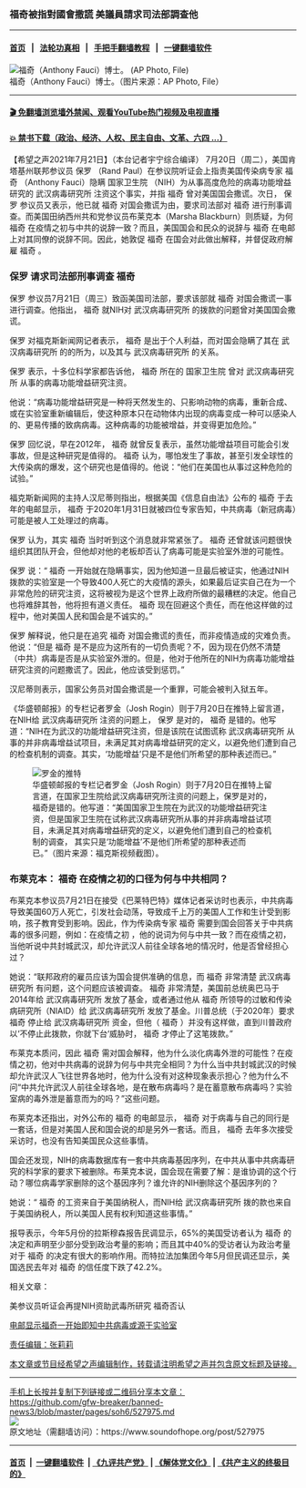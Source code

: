 ### 福奇被指對國會撒謊 美議員請求司法部調查他 
------------------------

#### [首页](https://github.com/gfw-breaker/banned-news3/blob/master/README.md) &nbsp;&nbsp;|&nbsp;&nbsp; [法轮功真相](https://github.com/begood0513/basic/blob/master/README.md)  &nbsp;&nbsp;|&nbsp;&nbsp; [手把手翻墙教程](https://github.com/gfw-breaker/guides/wiki)  &nbsp;&nbsp;|&nbsp;&nbsp; [一键翻墙软件](https://github.com/gfw-breaker/nogfw/blob/master/README.md)  



<div><img alt="福奇（Anthony Fauci）博士。 (AP Photo, File)" src="https://img.soundofhope.org/2021-06/1624548421152.jpg"/>
<br/><figcaption class="caption">
 福奇（Anthony Fauci）博士。（图片来源：AP Photo, File）
</figcaption></div><hr/>

#### [ 🎬  免翻墙浏览墙外禁闻、观看YouTube热门视频及电视直播](https://github.com/gfw-breaker/HelloWorld)

#### [ 💥  禁书下载（政治、经济、人权、民主自由、文革、六四 ...）](https://github.com/gfw-breaker/books/blob/master/README.md)

<div><div class="Content__Wrapper sc-1bvya0-0 grZQxZ">
 <p class="meta-top">
  <span class="meta">
   【希望之声2021年7月21日】（本台记者宇宁综合编译）
  </span>
  7月20日（周二），美国肯塔基州联邦参议员
  <ok href="/term/160547">
   保罗
  </ok>
  （Rand Paul）在参议院听证会上指责美国传染病专家
  <ok href="/term/450407">
   福奇
  </ok>
  （Anthony Fauci）隐瞒
  <ok href="/term/557774">
   国家卫生院
  </ok>
  （NIH）为从事高度危险的病毒功能增益研究的
  <ok href="/term/222109">
   武汉病毒研究所
  </ok>
  注资这个事实，并指
  <ok href="/term/450407">
   福奇
  </ok>
  曾对美国国会撒谎。次日，
  <ok href="/term/160547">
   保罗
  </ok>
  参议员又表示，他已就
  <ok href="/term/450407">
   福奇
  </ok>
  对国会撒谎为由，要求司法部对
  <ok href="/term/450407">
   福奇
  </ok>
  进行刑事调查。而美国田纳西州共和党参议员布莱克本（Marsha Blackburn）则质疑，为何
  <ok href="/term/450407">
   福奇
  </ok>
  在疫情之初与中共的说辞一致？而且，美国国会和民众的说辞与
  <ok href="/term/450407">
   福奇
  </ok>
  在电邮上对其同僚的说辞不同。因此，她敦促
  <ok href="/term/450407">
   福奇
  </ok>
  在国会对此做出解释，并督促政府解雇
  <ok href="/term/450407">
   福奇
  </ok>
  。
 </p>
 <h3>
  <ok href="/term/160547">
   保罗
  </ok>
  请求司法部刑事调查
  <ok href="/term/450407">
   福奇
  </ok>
 </h3>
 <p>
  <ok href="/term/160547">
   保罗
  </ok>
  参议员7月21日（周三）致函美国司法部，要求该部就
  <ok href="/term/450407">
   福奇
  </ok>
  对国会撒谎一事进行调查。他指出，
  <ok href="/term/450407">
   福奇
  </ok>
  就NIH对
  <ok href="/term/222109">
   武汉病毒研究所
  </ok>
  的拨款的问题曾对美国国会撒谎。
 </p>
 <div class="AD_Embed__Wrap-sc-1xslmin-0 igMuqX module desktop">
  <div>
  </div>
 </div>
 <p>
  <ok href="/term/160547">
   保罗
  </ok>
  对福克斯新闻网记者表示，
  <ok href="/term/450407">
   福奇
  </ok>
  是出于个人利益，而对国会隐瞒了其在
  <ok href="/term/222109">
   武汉病毒研究所
  </ok>
  的的所为，以及其与
  <ok href="/term/222109">
   武汉病毒研究所
  </ok>
  的关系。
 </p>
 <p>
  <ok href="/term/160547">
   保罗
  </ok>
  表示，十多位科学家都告诉他，
  <ok href="/term/450407">
   福奇
  </ok>
  所在的
  <ok href="/term/557774">
   国家卫生院
  </ok>
  曾对
  <ok href="/term/222109">
   武汉病毒研究所
  </ok>
  从事的病毒功能增益研究注资。
 </p>
 <p>
  他说：“病毒功能增益研究是一种将天然发生的、只影响动物的病毒，重新合成、或在实验室重新编辑后，使这种原本只在动物体内出现的病毒变成一种可以感染人的、更易传播的致病病毒。这种病毒的功能被增益，并变得更加危险。”
 </p>
 <p>
  <ok href="/term/160547">
   保罗
  </ok>
  回忆说，早在2012年，
  <ok href="/term/450407">
   福奇
  </ok>
  就曾反复表示，虽然功能增益项目可能会引发事故，但是这种研究是值得的。
  <ok href="/term/450407">
   福奇
  </ok>
  认为，哪怕发生了事故，甚至引发全球性的大传染病的爆发，这个研究也是值得的。他说：“他们在美国也从事过这种危险的试验。”
 </p>
 <p>
  福克斯新闻网的主持人汉尼蒂则指出，根据美国《信息自由法》公布的
  <ok href="/term/450407">
   福奇
  </ok>
  于去年的电邮显示，
  <ok href="/term/450407">
   福奇
  </ok>
  于2020年1月31日就被四位专家告知，中共病毒（新冠病毒）可能是被人工处理过的病毒。
 </p>
 <p>
  <ok href="/term/160547">
   保罗
  </ok>
  认为，其实
  <ok href="/term/450407">
   福奇
  </ok>
  当时听到这个消息就非常紧张了。
  <ok href="/term/450407">
   福奇
  </ok>
  还曾就该问题很快组织其团队开会，但他却对他的老板却否认了病毒可能是实验室外泄的可能性。
 </p>
 <p>
  <ok href="/term/160547">
   保罗
  </ok>
  说：“
  <ok href="/term/450407">
   福奇
  </ok>
  一开始就在隐瞒事实，因为他知道一旦最后被证实，他通过NIH拨款的实验室是一个导致400人死亡的大疫情的源头，如果最后证实自己在为一个非常危险的研究注资，这将被视为是这个世界上政府所做的最糟糕的决定。他自己也将难辞其咎，他将担有道义责任。
  <ok href="/term/450407">
   福奇
  </ok>
  现在回避这个责任，而在他这样做的过程中，他对美国人民和国会是不诚实的。”
 </p>
 <p>
  <ok href="/term/160547">
   保罗
  </ok>
  解释说，他只是在追究
  <ok href="/term/450407">
   福奇
  </ok>
  对国会撒谎的责任，而非疫情造成的灾难负责。他说：“但是
  <ok href="/term/450407">
   福奇
  </ok>
  是不是应为这所有的一切负责呢？不，因为现在仍然不清楚（中共）病毒是否是从实验室外泄的。但是，他对于他所在的NIH为病毒功能增益研究注资的问题撒谎了。因此，他应该受到惩罚。”
 </p>
 <p>
  汉尼蒂则表示，国家公务员对国会撒谎是一个重罪，可能会被判入狱五年。
 </p>
 <p>
  《华盛顿邮报》的专栏记者罗金（Josh Rogin）则于7月20日在推特上留言道，在NIH给
  <ok href="/term/222109">
   武汉病毒研究所
  </ok>
  注资的问题上，
  <ok href="/term/160547">
   保罗
  </ok>
  是对的，
  <ok href="/term/450407">
   福奇
  </ok>
  是错的。他写道：“NIH在为武汉的功能增益研究注资，但是该院在试图谎称
  <ok href="/term/222109">
   武汉病毒研究所
  </ok>
  从事的并非病毒增益试项目，未满足其对病毒增益研究的定义，以避免他们遭到自己的检查机制的调查。其实，‘功能增益’只是不是他们所希望的那种表述而已。”
 </p>
 <figure class="OImage__StyledFigure-sc-1lfley0-0 hHSfVg">
  <img alt="罗金的推特" src="https://img.soundofhope.org/2021-07/1626928429082.jpg"/>
  <br/><figcaption>
   华盛顿邮报的专栏记者罗金（Josh Rogin）则于7月20日在推特上留言道，在国家卫生院给武汉病毒研究所注资的问题上，保罗是对的，福奇是错的。他写道：“美国国家卫生院在为武汉的功能增益研究注资，但是国家卫生院在试称武汉病毒研究所从事的并非病毒增益试项目，未满足其对病毒增益研究的定义，以避免他们遭到自己的检查机制的调查， 其实只是‘功能增益’不是他们所希望的那种表述而已。”（图片来源：福克斯视频截图）。
  </figcaption>
 </figure>
 <h3>
  布莱克本：
  <ok href="/term/450407">
   福奇
  </ok>
  在疫情之初的口径为何与中共相同？
 </h3>
 <p>
  布莱克本参议员7月21日在接受《巴莱特巴特》媒体记者采访时也表示，中共病毒导致美国60万人死亡，引发社会动荡，导致成千上万的美国人工作和生计受到影响，孩子教育受到影响。因此，作为传染病专家
  <ok href="/term/450407">
   福奇
  </ok>
  需要到国会回答关于中共病毒的很多问题，例如：在疫情之初 ，他的说词为何与中共一致？而在疫情之初，当他听说中共封城武汉，却允许武汉人前往全球各地的情况时，他是否曾经担心过？
 </p>
 <div class="AD_Embed__Wrap-sc-1xslmin-0 igMuqX module desktop">
  <div>
  </div>
 </div>
 <p>
  她说：“联邦政府的雇员应该为国会提供准确的信息，而
  <ok href="/term/450407">
   福奇
  </ok>
  非常清楚
  <ok href="/term/222109">
   武汉病毒研究所
  </ok>
  有问题，这个问题应该被调查。
  <ok href="/term/450407">
   福奇
  </ok>
  非常清楚，美国前总统奥巴马于2014年给
  <ok href="/term/222109">
   武汉病毒研究所
  </ok>
  发放了基金，或者通过他从
  <ok href="/term/450407">
   福奇
  </ok>
  所领导的过敏和传染病研究所（NIAID）给
  <ok href="/term/222109">
   武汉病毒研究所
  </ok>
  发放了基金。川普总统（于2020年）要求
  <ok href="/term/450407">
   福奇
  </ok>
  停止给
  <ok href="/term/222109">
   武汉病毒研究所
  </ok>
  资金，但他（
  <ok href="/term/450407">
   福奇
  </ok>
  ）并没有这样做，直到川普政府以‘不停止此拨款，你就下台‘威胁时，
  <ok href="/term/450407">
   福奇
  </ok>
  才停止了这笔拨款。”
 </p>
 <p>
  布莱克本质问，因此
  <ok href="/term/450407">
   福奇
  </ok>
  需对国会解释，他为什么淡化病毒外泄的可能性？在疫情之初，他对中共病毒的说辞为何与中共完全相同？为什么当中共封城武汉的时候却允许武汉人飞往世界各地时，他为什么没有对这种现象表示担心？他为什么不问“中共允许武汉人前往全球各地，是在散布病毒吗？是在蓄意散布病毒吗？实验室病的毒外泄是蓄意而为的吗？”这些问题。
 </p>
 <p>
  布莱克本还指出，对外公布的
  <ok href="/term/450407">
   福奇
  </ok>
  的电邮显示，
  <ok href="/term/450407">
   福奇
  </ok>
  对于病毒与自己的同行是一套话，但是对美国人民和国会说的却是另外一套话。而且，
  <ok href="/term/450407">
   福奇
  </ok>
  去年多次接受采访时，也没有告知美国民众这些事情。
 </p>
 <p>
  国会还发现，NIH的病毒数据库有一套中共病毒基因序列，在中共从事中共病毒研究的科学家的要求下被删除。布莱克本说，国会现在需要了解：是谁协调的这个行动？哪位病毒学家删除的这个基因序列？谁允许的NIH删除这个基因序列的？
 </p>
 <p>
  她说：“
  <ok href="/term/450407">
   福奇
  </ok>
  的工资来自于美国纳税人，而NIH给
  <ok href="/term/222109">
   武汉病毒研究所
  </ok>
  拨的款也来自于美国纳税人，所以美国人民有权利知道这些事情。”
 </p>
 <p>
  报导表示，今年5月份的拉斯穆森报告民调显示，65%的美国受访者认为
  <ok href="/term/450407">
   福奇
  </ok>
  的决定和声明至少部分受到政治考量的影响；而且其中40%的受访者认为政治考量对于
  <ok href="/term/450407">
   福奇
  </ok>
  的决定有很大的影响作用。而特拉法加集团今年5月但民调还显示，美国选民去年对
  <ok href="/term/450407">
   福奇
  </ok>
  的信任度下跌了42.2%。
 </p>
 <p>
  相关文章：
 </p>
 <p>
  <ok href="https://www.soundofhope.org/post/527492">
   美参议员听证会再提NIH资助武毒所研究 福奇否认
  </ok>
 </p>
 <p>
  <a data-ved="2ahUKEwjYu8mt2PXxAhVKyzgGHQAHBsAQFjADegQIFRAD" href="https://www.soundofhope.org/post/511586?lang=b5" ping="/url?sa=t&amp;source=web&amp;rct=j&amp;url=https://www.soundofhope.org/post/511586%3Flang%3Db5&amp;ved=2ahUKEwjYu8mt2PXxAhVKyzgGHQAHBsAQFjADegQIFRAD">
   电邮显示福奇一开始即知中共病毒或源于实验室
  </ok>
 </p>
 <p class="meta-btm">
  责任编辑：张莉莉
 </p>
 <p class="meta-btm">
  本文章或节目经希望之声编辑制作，转载请注明希望之声并包含原文标题及链接。
 </p>
</div>
</div>
<hr/>
手机上长按并复制下列链接或二维码分享本文章：<br/>
https://github.com/gfw-breaker/banned-news3/blob/master/pages/soh6/527975.md <br/>
<a href='https://github.com/gfw-breaker/banned-news3/blob/master/pages/soh6/527975.md'><img src='https://github.com/gfw-breaker/banned-news3/blob/master/pages/soh6/527975.md.png'/></a> <br/>
原文地址（需翻墙访问）：https://www.soundofhope.org/post/527975


------------------------
#### [首页](https://github.com/gfw-breaker/banned-news3/blob/master/README.md) &nbsp;|&nbsp; [一键翻墙软件](https://github.com/gfw-breaker/nogfw/blob/master/README.md) &nbsp;| [《九评共产党》](https://github.com/gfw-breaker/9ping.md/blob/master/README.md#九评之一评共产党是什么) | [《解体党文化》](https://github.com/gfw-breaker/jtdwh.md/blob/master/README.md) | [《共产主义的终极目的》](https://github.com/gfw-breaker/gczydzjmd.md/blob/master/README.md)


<img src='http://gfw-breaker.win/banned-news3/pages/soh6/527975.md' width='0px' height='0px'/>